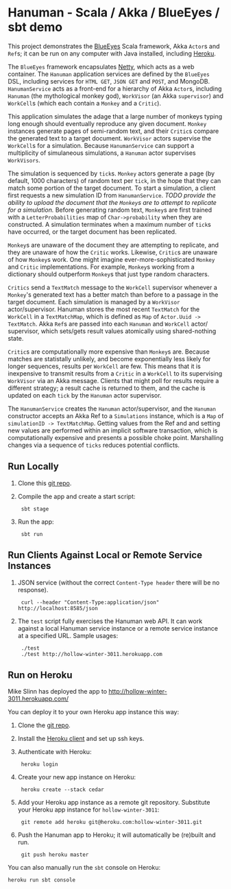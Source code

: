 Hanuman - Scala / Akka / BlueEyes / sbt demo
============================================

This project demonstrates the [BlueEyes](https://github.com/jdegoes/blueeyes) Scala framework,
Akka ````Actor````s and ````Ref````s; it can be run on any computer with Java installed, including
[Heroku](https://api.heroku.com/myapps/strong-galaxy-4334).

The ````BlueEyes```` framework encapsulates [Netty](http://netty.io/), which acts as a web container.
The ````Hanuman```` application services are defined by the ````BlueEyes```` DSL,
including services for ````HTML GET````, ````JSON GET```` and ````POST````, and MongoDB.
````HanumanService```` acts as a front-end for a hierarchy of Akka ````Actor````s, including ````Hanuman````
(the mythological monkey god), ````WorkVisor```` (an Akka ````supervisor````) and ````WorkCell````s
(which each contain a ````Monkey```` and a ````Critic````).

This application simulates the adage that a large number of monkeys typing long enough should eventually reproduce any
given document.
````Monkey```` instances generate pages of semi-random text, and their ````Critic````s compare the generated text to a
target document.
````WorkVisor```` actors supervise the ````WorkCell````s for a simulation.
Because ````HanumanService```` can support a multiplicity of simulaneous simulations,
a ````Hanuman```` actor supervises ````WorkVisors````.

The simulation is sequenced by ````tick````s.
````Monkey```` actors generate a page (by default, 1000 characters) of random text per ````tick````,
in the hope that they can match some portion of the target document.
To start a simulation, a client first requests a new simulation ID from ````HanumanService````.
_TODO provide the ability to upload the document that the ````Monkey````s are to attempt to replicate for a simulation._
Before generating random text, ````Monkey````s are first trained with a ````LetterProbabilities```` map of
````Char->probability```` when they are constructed.
A simulation terminates when a maximum number of ````tick````s have occurred, or the target document has been replicated.

````Monkey````s are unaware of the document they are attempting to replicate, and they are unaware of how the
````Critic```` works.
Likewise, ````Critic````s are unaware of how ````Monkey````s work.
One might imagine ever-more-sophisticated ````Monkey```` and ````Critic```` implementations.
For example, ````Monkey````s working from a dictionary should outperform ````Monkey````s that just type random characters.

````Critics```` send a ````TextMatch```` message to the ````WorkCell```` supervisor whenever a ````Monkey````'s
generated text has a better match than before to a passage in the target document.
Each simulation is managed by a ````WorkVisor```` actor/supervisor.
Hanuman stores the most recent ````TextMatch```` for the ````WorkCell```` in a ````TextMatchMap````,
which is defined as ````Map```` of ````Actor.Uuid -> TextMatch````.
Akka ````Ref````s are passed into each ````Hanuman```` and ````WorkCell```` actor/ supervisor, which sets/gets result
values atomically using shared-nothing state.

````Critic````s are computationally more expensive than ````Monkey````s are.
Because matches are statistally unlikely, and become exponentially less likely for longer sequences,
results per ````WorkCell```` are few.
This means that it is inexpensive to transmit results from a ````Critic```` in a ````WorkCell```` to its supervising
````WorkVisor```` via an Akka message.
Clients that might poll for results require a different strategy; a result cache is returned to them,
and the cache is updated on each ````tick```` by the ````Hanuman```` actor supervisor.

The ````HanumanService```` creates the ````Hanuman```` actor/supervisor, and the ````Hanuman```` constructor accepts an
Akka Ref to a ````Simulations```` instance, which is a ````Map```` of ````simulationID -> TextMatchMap````.
Getting values from the Ref and and setting new values are performed within an implicit software transaction, which is
computationally expensive and presents a possible choke point.
Marshalling changes via a sequence of ````ticks```` reduces potential conflicts.


Run Locally
-----------

1. Clone this [git repo](https://github.com/mslinn/hanuman).

2. Compile the app and create a start script:

        sbt stage

3. Run the app:

        sbt run


Run Clients Against Local or Remote Service Instances
-----------------------------------------------------

1. JSON service (without the correct `Content-Type header` there will be no response).

        curl --header "Content-Type:application/json" http://localhost:8585/json

2. The ````test```` script fully exercises the Hanuman web API. It can work against a local Hanuman service instance
or a remote service instance at a specified URL. Sample usages:

        ./test
        ./test http://hollow-winter-3011.herokuapp.com


Run on Heroku
-------------

Mike Slinn has deployed the app to http://hollow-winter-3011.herokuapp.com/

You can deploy it to your own Heroku app instance this way:

1. Clone the [git repo](https://github.com/mslinn/hanuman).

2. Install the [Heroku client](http://toolbelt.herokuapp.com/) and set up ssh keys.

3. Authenticate with Heroku:

        heroku login

4. Create your new app instance on Heroku:

        heroku create --stack cedar

5. Add your Heroku app instance as a remote git repository. Substitute your Heroku app instance for ````hollow-winter-3011````:

        git remote add heroku git@heroku.com:hollow-winter-3011.git

6. Push the Hanuman app to Heroku; it will automatically be (re)built and run.

        git push heroku master

You can also manually run the ````sbt```` console on Heroku:

    heroku run sbt console
